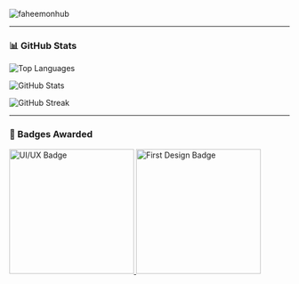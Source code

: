 <p align="left">
  <img src="https://komarev.com/ghpvc/?username=faheemonhub&label=Profile%20views&color=0e75b6&style=flat" alt="faheemonhub" />
</p>

---

### 📊 GitHub Stats

<p align="left">
  <img src="https://github-readme-stats.vercel.app/api/top-langs?username=faheemonhub&show_icons=true&locale=en&layout=compact" alt="Top Languages" />
</p>

<p align="left">
  <img src="https://github-readme-stats.vercel.app/api?username=faheemonhub&show_icons=true&locale=en" alt="GitHub Stats" />
</p>

<p align="left">
  <img src="https://github-readme-streak-stats.herokuapp.com/?user=faheemonhub" alt="GitHub Streak" />
</p>

---

### 🏅 Badges Awarded

<p align="left">
  <a href="https://cloud.layer5.io/user/1bf5e15f-0c87-4452-b8f0-9053bc6d66e8?tab=badges&badge=ui-ux" target="_blank">
    <img width="224px" height="224px" src="https://badges.layer5.io/assets/badges/ui-ux/ui-ux.png" alt="UI/UX Badge" />
  </a>

  <a href="https://cloud.layer5.io/user/1bf5e15f-0c87-4452-b8f0-9053bc6d66e8?tab=badges&badge=first-design" target="_blank">
    <img width="224px" height="224px" src="https://badges.layer5.io/assets/badges/first-design/first-design.png" alt="First Design Badge" />
  </a>
</p>
